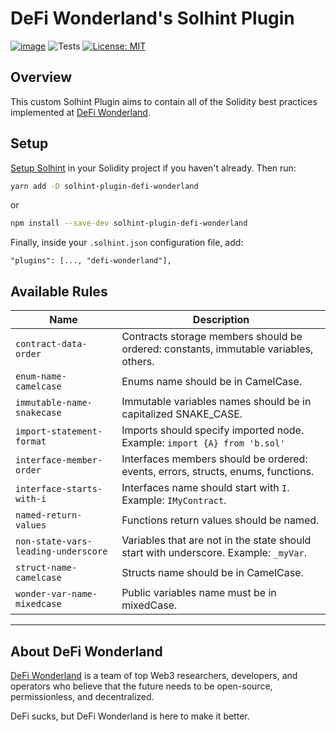 # DeFi Wonderland's Solhint Plugin

[![image](https://img.shields.io/npm/v/solhint-plugin-defi-wonderland.svg?style=flat-square)](https://www.npmjs.org/package/solhint-plugin-defi-wonderland)
![Tests](https://github.com/defi-wonderland/solhint-plugin/actions/workflows/unit-tests.yml/badge.svg)
[![License: MIT](https://img.shields.io/badge/License-MIT-blue.svg)](https://github.com/defi-wonderland/solhint-plugin/blob/main/LICENSE)

## Overview

This custom Solhint Plugin aims to contain all of the Solidity best practices implemented at [DeFi Wonderland](https://defi.sucks).

## Setup

[Setup Solhint](TODO) in your Solidity project if you haven't already. Then run:

```sh
yarn add -D solhint-plugin-defi-wonderland
```

or

```sh
npm install --save-dev solhint-plugin-defi-wonderland
```

Finally, inside your `.solhint.json` configuration file, add:

```
"plugins": [..., "defi-wonderland"],
```

## Available Rules

| Name                                | Description                                                                          |
| ----------------------------------- | ------------------------------------------------------------------------------------ |
| `contract-data-order`               | Contracts storage members should be ordered: constants, immutable variables, others. |
| `enum-name-camelcase`               | Enums name should be in CamelCase.                                                   |
| `immutable-name-snakecase`          | Immutable variables names should be in capitalized SNAKE_CASE.                       |
| `import-statement-format`           | Imports should specify imported node. Example: `import {A} from 'b.sol'`             |
| `interface-member-order`            | Interfaces members should be ordered: events, errors, structs, enums, functions.     |
| `interface-starts-with-i`           | Interfaces name should start with `I`. Example: `IMyContract`.                       |
| `named-return-values`               | Functions return values should be named.                                             |
| `non-state-vars-leading-underscore` | Variables that are not in the state should start with underscore. Example: `_myVar`. |
| `struct-name-camelcase`             | Structs name should be in CamelCase.                                                 |
| `wonder-var-name-mixedcase`         | Public variables name must be in mixedCase.                                          |

---

## About DeFi Wonderland

[DeFi Wonderland](https://defi.sucks) is a team of top Web3 researchers, developers, and operators who believe that the future needs to be open-source, permissionless, and decentralized.

DeFi sucks, but DeFi Wonderland is here to make it better.
